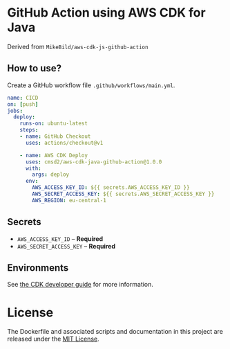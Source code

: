 # GitHub Action using AWS CDK for Java

Derived from `MikeBild/aws-cdk-js-github-action`

## How to use?

Create a GitHub workflow file `.github/workflows/main.yml`.

```yaml
name: CICD
on: [push]
jobs:
  deploy:
    runs-on: ubuntu-latest
    steps:
    - name: GitHub Checkout
      uses: actions/checkout@v1

    - name: AWS CDK Deploy
      uses: cmsd2/aws-cdk-java-github-action@1.0.0
      with:
        args: deploy
      env:
        AWS_ACCESS_KEY_ID: ${{ secrets.AWS_ACCESS_KEY_ID }}
        AWS_SECRET_ACCESS_KEY: ${{ secrets.AWS_SECRET_ACCESS_KEY }}
        AWS_REGION: eu-central-1
```

## Secrets

- `AWS_ACCESS_KEY_ID` – **Required**
- `AWS_SECRET_ACCESS_KEY` – **Required**

## Environments

See [the CDK developer guide](https://docs.aws.amazon.com/cdk/latest/guide/environments.html) for more information.

# License

The Dockerfile and associated scripts and documentation in this project are released under the [MIT License](LICENSE).
